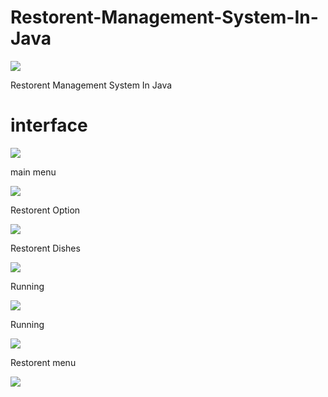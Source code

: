 # Restorent-Management-System-In-Java
  ![](https://codenotfound.com/assets/images/logo/java-logo.png)
  
Restorent Management System In Java

  # interface

  ![](https://github.com/sutharp777/Restorent-Management-System-In-Java/blob/master/output%20Screenshort/jo1.png)

  main menu

  ![](https://github.com/sutharp777/Restorent-Management-System-In-Java/blob/master/output%20Screenshort/jo3.png)

  Restorent Option

  ![](https://github.com/sutharp777/Restorent-Management-System-In-Java/blob/master/output%20Screenshort/jo4.png)

  Restorent Dishes

  ![](https://github.com/sutharp777/Restorent-Management-System-In-Java/blob/master/output%20Screenshort/jo5.png)

  Running

  ![](https://github.com/sutharp777/Restorent-Management-System-In-Java/blob/master/output%20Screenshort/jo6.png)

  Running

  ![](https://github.com/sutharp777/Restorent-Management-System-In-Java/blob/master/output%20Screenshort/jo7.png)

  Restorent menu

  ![](https://github.com/sutharp777/Restorent-Management-System-In-Java/blob/master/output%20Screenshort/jo8.png)
